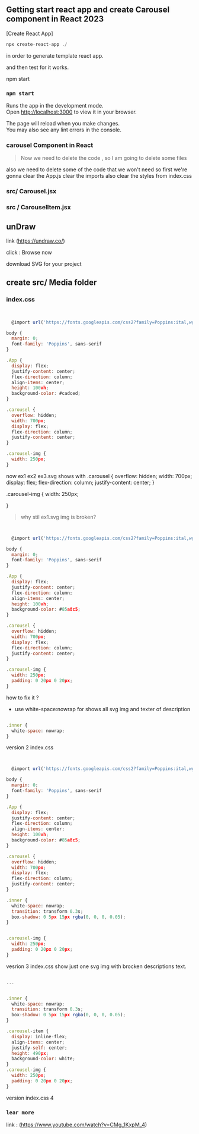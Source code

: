 ## Getting start react app and create Carousel component in React 2023

 [Create React App]

 ```js
 npx create-react-app ./

 ```

 in order to generate template react app. 

and then test for it works.

npm start

### `npm start`

Runs the app in the development mode.\
Open [http://localhost:3000](http://localhost:3000) to view it in your browser.

The page will reload when you make changes.\
You may also see any lint errors in the console.

### carousel Component in React

> Now we need to delete the code , so I am going to delete some files

also we need to delete some of the code that 
we won't need so first we're gonna 
clear the App.js clear the imports 
also clear the styles from
index.css


### src/ Carousel.jsx



### src / CarouselItem.jsx

## unDraw

link (https://undraw.co/)

click : Browse now 


download SVG for your project


##  create src/ Media folder 



### index.css 

```js


  @import url('https://fonts.googleapis.com/css2?family=Poppins:ital,wght@0,300;0,900;1,200&display=swap');

body {
  margin: 0;
  font-family: 'Poppins', sans-serif
}

.App {
  display: flex;
  justify-content: center;
  flex-direction: column;
  align-items: center;
  height: 100vh;
  background-color: #cadced;
}

.carousel {
  overflow: hidden;
  width: 700px;
  display: flex;
  flex-direction: column;
  justify-content: center;
}

.carousel-img {
  width: 250px;
}


```

now ex1 ex2 ex3.svg shows with 
.carousel {
  overflow: hidden;
  width: 700px;
  display: flex;
  flex-direction: column;
  justify-content: center;
}

.carousel-img {
  width: 250px;
  
}


> why stil ex1.svg img is broken?

```js


  @import url('https://fonts.googleapis.com/css2?family=Poppins:ital,wght@0,300;0,900;1,200&display=swap');

body {
  margin: 0;
  font-family: 'Poppins', sans-serif
}

.App {
  display: flex;
  justify-content: center;
  flex-direction: column;
  align-items: center;
  height: 100vh;
  background-color: #85a8c5;
}

.carousel {
  overflow: hidden;
  width: 700px;
  display: flex;
  flex-direction: column;
  justify-content: center;
}

.carousel-img {
  width: 250px;
  padding: 0 20px 0 20px;
}

```
how to fix it ?

- use white-space:nowrap 
for shows all svg img and texter of description 

```js

.inner {
  white-space: nowrap;
}

```

version 2 index.css

```js


  @import url('https://fonts.googleapis.com/css2?family=Poppins:ital,wght@0,300;0,900;1,200&display=swap');

body {
  margin: 0;
  font-family: 'Poppins', sans-serif
}

.App {
  display: flex;
  justify-content: center;
  flex-direction: column;
  align-items: center;
  height: 100vh;
  background-color: #85a8c5;
}

.carousel {
  overflow: hidden;
  width: 700px;
  display: flex;
  flex-direction: column;
  justify-content: center;
}

.inner {
  white-space: nowrap;
  transition: transform 0.3s;
  box-shadow: 0 5px 15px rgba(0, 0, 0, 0.05);
}


.carousel-img {
  width: 250px;
  padding: 0 20px 0 20px;
}

```

vesrion 3 index.css
show just one svg img with brocken descriptions text. 

```js

...


.inner {
  white-space: nowrap;
  transition: transform 0.3s;
  box-shadow: 0 5px 15px rgba(0, 0, 0, 0.05);
}

.carousel-item {
  display: inline-flex;
  align-items: center;
  justify-self: center;
  height: 490px;
  background-color: white;
}
.carousel-img {
  width: 250px;
  padding: 0 20px 0 20px;
}

```

version index.css 4 








### `lear more` 

link : (https://www.youtube.com/watch?v=CMg_1KxpM_4)
